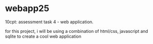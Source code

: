 # webapp25
10cpt: assessment task 4 - web application.

for this project, i will be using a combination of html/css, javascript and sqlite to create a cool web application
